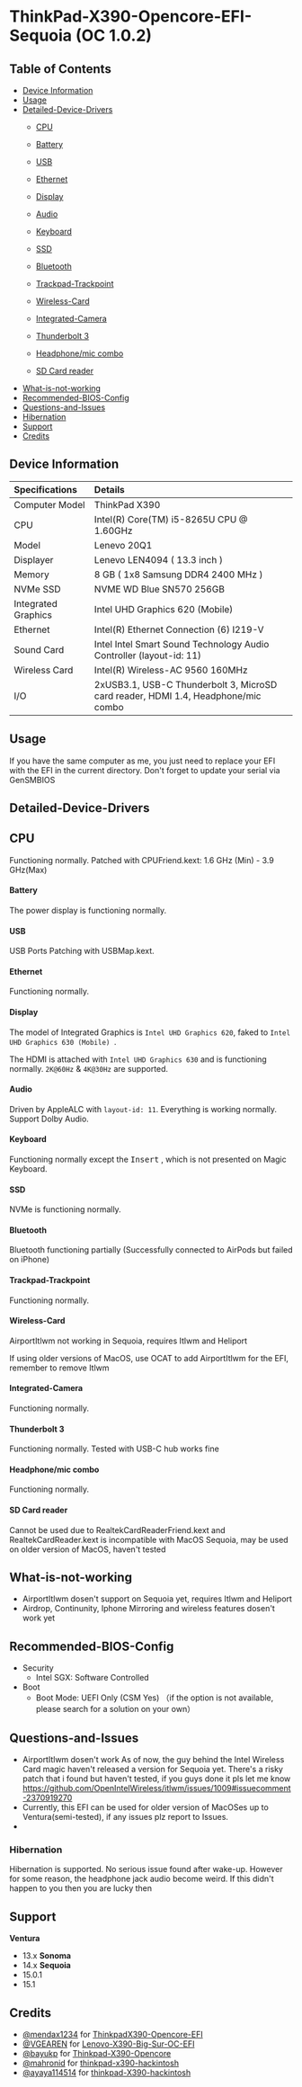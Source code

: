 # ThinkPad-X390-Opencore-EFI-Sequoia (OC 1.0.2)

## Table of Contents

- [Device Information](#device-information)
- [Usage](#usage)
- [Detailed-Device-Drivers](#detailed-device-drivers)
  - [CPU](#cpu)
  - [Battery](#battery)
  - [USB](#usb)
  - [Ethernet](#ethernet)
  - [Display](#display)
  - [Audio](#audio)
  - [Keyboard](#keyboard)
  - [SSD](#ssd)
  - [Bluetooth](#bluetooth)
  - [Trackpad-Trackpoint](#trackpad-trackpoint)
  - [Wireless-Card](#wireless-card)
  - [Integrated-Camera](#integrated-camera)
  - [Thunderbolt 3](#thunderbolt-3)
  - [Headphone/mic combo](#headphonemic-combo)   

  - [SD Card reader](#sd-card-reader)
- [What-is-not-working](#what-is-not-working)
- [Recommended-BIOS-Config](#recommended-bios-config)
- [Questions-and-Issues](#questions-and-issues)
- [Hibernation](#hibernation)
- [Support](#support)
- [Credits](#credits)

## Device Information
| Specifications | Details |
|:---|:---|
| Computer Model | ThinkPad X390 |
| CPU | Intel(R) Core(TM) i5-8265U CPU @ 1.60GHz |
| Model |  Lenevo 20Q1|
| Displayer | Lenevo LEN4094 ( 13.3 inch  ) |
| Memory | 8 GB ( 1x8 Samsung DDR4 2400 MHz ) |
| NVMe SSD | NVME WD Blue SN570 256GB |
| Integrated Graphics | Intel UHD Graphics 620 (Mobile) |
| Ethernet |  Intel(R) Ethernet Connection (6) I219-V |
| Sound Card | Intel Intel Smart Sound Technology Audio Controller (layout-id: 11) |
| Wireless Card |  Intel(R) Wireless-AC 9560 160MHz |
| I/O |  2xUSB3.1, USB-C Thunderbolt 3, MicroSD card reader, HDMI 1.4, Headphone/mic combo |


## Usage

If you have the same computer as me, you just need to replace your EFI with the EFI in the current directory. Don't forget to update your serial via GenSMBIOS

## Detailed-Device-Drivers

## CPU

Functioning normally. Patched with CPUFriend.kext: 1.6 GHz (Min) - 3.9 GHz(Max)

#### Battery

The power display is functioning normally.

#### USB

USB Ports Patching with USBMap.kext.

#### Ethernet

Functioning normally.

#### Display

The model of Integrated Graphics is `Intel UHD Graphics 620`, faked to `Intel UHD Graphics 630 (Mobile) `.

The HDMI is attached with `Intel UHD Graphics 630` and is functioning normally. `2K@60Hz` & `4K@30Hz` are supported.

#### Audio

Driven by AppleALC with `layout-id: 11`. Everything is working normally. Support Dolby Audio.

#### Keyboard

Functioning normally except the <kbd>Insert</kbd> , which is not presented on Magic Keyboard.

#### SSD

NVMe is functioning normally.

#### Bluetooth

Bluetooth functioning partially (Successfully connected to AirPods but failed on iPhone)

#### Trackpad-Trackpoint

Functioning normally.

#### Wireless-Card

AirportItlwm not working in Sequoia, requires Itlwm and Heliport 

If using older versions of MacOS, use OCAT to add AirportItlwm for the EFI, remember to remove Itlwm

#### Integrated-Camera

Functioning normally.

#### Thunderbolt 3

Functioning normally.
Tested with USB-C hub works fine

#### Headphone/mic combo

Functioning normally.

#### SD Card reader

Cannot be used due to RealtekCardReaderFriend.kext and RealtekCardReader.kext is incompatible with MacOS Sequoia, may be used on older version of MacOS, haven't tested

## What-is-not-working

- AirportItlwm dosen't support on Sequoia yet, requires Itlwm and Heliport
- Airdrop, Continunity, Iphone Mirroring and wireless features dosen't work yet 

## Recommended-BIOS-Config

- Security
  - Intel SGX: Software Controlled
- Boot
  - Boot Mode: UEFI Only (CSM Yes) （if the option is not available, please search for a solution on your own）

## Questions-and-Issues
- AirportItlwm dosen't work
    As of now, the guy behind the Intel Wireless Card magic haven't released a version for Sequoia yet. There's a risky patch that i found but haven't tested, if you guys done it pls let me know 
    https://github.com/OpenIntelWireless/itlwm/issues/1009#issuecomment-2370919270
- Currently, this EFI can be used for older version of MacOSes up to Ventura(semi-tested), if any issues plz report to Issues.
- 
### Hibernation

Hibernation is supported. No serious issue found after wake-up. However for some reason, the headphone jack audio become weird. If this didn't happen to you then you are lucky then

## Support
**Ventura**
- 13.x
**Sonoma**
- 14.x
**Sequoia**
- 15.0.1
- 15.1

## Credits
- [@mendax1234](https://github.com/mendax1234) for [ThinkpadX390-Opencore-EFI](https://github.com/mendax1234/ThinkpadX390-Opencore-EFI)
- [@VGEAREN](https://github.com/VGEAREN) for [Lenovo-X390-Big-Sur-OC-EFI](https://github.com/VGEAREN/Lenovo-X390-Big-Sur-OC-EFI)
- [@bayukp](https://github.com/bayukp) for [Thinkpad-X390-Opencore](https://github.com/bayukp/Thinkpad-X390-Opencore)
- [@mahronid](https://github.com/mahronid) for [thinkpad-x390-hackintosh](https://github.com/mahronid/thinkpad-x390-hackintosh)
- [@ayaya114514](https://github.com/ayaya114514) for [thinkpad-X390-hackintosh](https://github.com/ayaya114514/thinkpad-X390-hackintosh)
